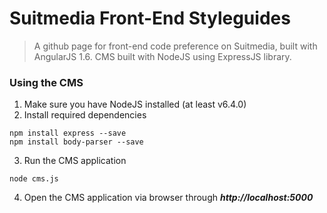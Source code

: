 # Suitmedia Front-End Styleguides
> A github page for front-end code preference on Suitmedia, built with AngularJS 1.6. CMS built with NodeJS using ExpressJS library.

### Using the CMS
1. Make sure you have NodeJS installed (at least v6.4.0)
2. Install required dependencies
```
npm install express --save
npm install body-parser --save
```
3. Run the CMS application
```
node cms.js
```
4. Open the CMS application via browser through **_http://localhost:5000_**
